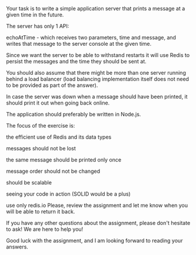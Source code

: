 Your task is to write a simple application server that prints a message at a given time in the future.


The server has only 1 API:



echoAtTime - which receives two parameters, time and message, and writes that message to the server console at the given time.

Since we want the server to be able to withstand restarts it will use Redis to persist the messages and the time they should be sent at.

You should also assume that there might be more than one server running behind a load balancer (load balancing implementation itself does not need to be provided as part of the answer).

In case the server was down when a message should have been printed, it should print it out when going back online.



The application should preferably be written in Node.js.



The focus of the exercise is:

the efficient use of Redis and its data types

messages should not be lost

the same message should be printed only once

message order should not be changed

should be scalable

seeing your code in action (SOLID would be a plus)

use only redis.io
Please, review the assignment and let me know when you will be able to return it back.

If you have any other questions about the assignment, please don't hesitate to ask! We are here to help you!

Good luck with the assignment, and I am looking forward to reading your answers.
